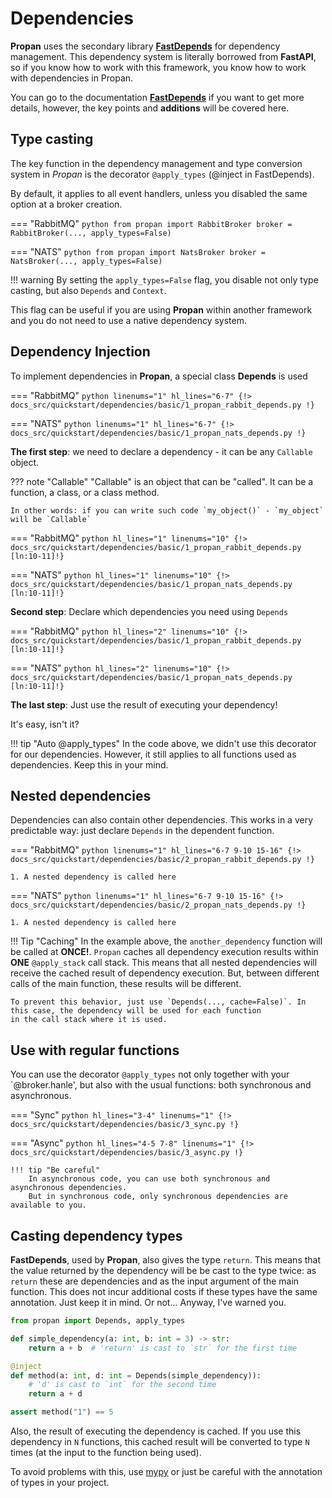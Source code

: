 # Dependencies 

**Propan** uses the secondary library [**FastDepends**](https://lancetnik.github.io/FastDepends/) for dependency management.
This dependency system is literally borrowed from **FastAPI**, so if you know how to work with this framework, you know how to work with dependencies in Propan.

You can go to the documentation [**FastDepends**](https://lancetnik.github.io/FastDepends/) if you want to get more details, however, the key points and **additions** will be covered here.

## Type casting

The key function in the dependency management and type conversion system in *Propan* is the decorator `@apply_types` (@inject in FastDepends).

By default, it applies to all event handlers, unless you disabled the same option at a broker creation.

=== "RabbitMQ"
    ```python
    from propan import RabbitBroker
    broker = RabbitBroker(..., apply_types=False)
    ```

=== "NATS"
    ```python
    from propan import NatsBroker
    broker = NatsBroker(..., apply_types=False)
    ```

!!! warning
    By setting the `apply_types=False` flag, you disable not only type casting, but also `Depends` and `Context`.

This flag can be useful if you are using **Propan** within another framework and you do not need to use
a native dependency system.

## Dependency Injection

To implement dependencies in **Propan**, a special class **Depends** is used

=== "RabbitMQ"
    ```python linenums="1" hl_lines="6-7"
    {!> docs_src/quickstart/dependencies/basic/1_propan_rabbit_depends.py !}
    ```

=== "NATS"
    ```python linenums="1" hl_lines="6-7"
    {!> docs_src/quickstart/dependencies/basic/1_propan_nats_depends.py !}
    ```

**The first step**: we need to declare a dependency - it can be any `Callable` object.

??? note "Callable"
    "Callable" is an object that can be "called". It can be a function, a class, or a class method.

    In other words: if you can write such code `my_object()` - `my_object` will be `Callable`

=== "RabbitMQ"
    ```python hl_lines="1" linenums="10"
    {!> docs_src/quickstart/dependencies/basic/1_propan_rabbit_depends.py [ln:10-11]!}
    ```

=== "NATS"
    ```python hl_lines="1" linenums="10"
    {!> docs_src/quickstart/dependencies/basic/1_propan_nats_depends.py [ln:10-11]!}
    ```

**Second step**: Declare which dependencies you need using `Depends`

=== "RabbitMQ"
    ```python hl_lines="2" linenums="10"
    {!> docs_src/quickstart/dependencies/basic/1_propan_rabbit_depends.py [ln:10-11]!}
    ```

=== "NATS"
    ```python hl_lines="2" linenums="10"
    {!> docs_src/quickstart/dependencies/basic/1_propan_nats_depends.py [ln:10-11]!}
    ```

**The last step**: Just use the result of executing your dependency!

It's easy, isn't it?

!!! tip "Auto @apply_types"
    In the code above, we didn't use this decorator for our dependencies. However, it still applies
    to all functions used as dependencies. Keep this in your mind. 

## Nested dependencies

Dependencies can also contain other dependencies. This works in a very predictable way: just declare
`Depends` in the dependent function.

=== "RabbitMQ"
    ```python linenums="1" hl_lines="6-7 9-10 15-16"
    {!> docs_src/quickstart/dependencies/basic/2_propan_rabbit_depends.py !}
    ```

    1. A nested dependency is called here

=== "NATS"
    ```python linenums="1" hl_lines="6-7 9-10 15-16"
    {!> docs_src/quickstart/dependencies/basic/2_propan_nats_depends.py !}
    ```

    1. A nested dependency is called here

!!! Tip "Caching"
    In the example above, the `another_dependency` function will be called at **ONCE!**.
    `Propan` caches all dependency execution results within **ONE** `@apply_stack` call stack.
    This means that all nested dependencies will receive the cached result of dependency execution.
    But, between different calls of the main function, these results will be different.

    To prevent this behavior, just use `Depends(..., cache=False)`. In this case, the dependency will be used for each function
    in the call stack where it is used.


## Use with regular functions

You can use the decorator `@apply_types` not only together with your `@broker.hanle', but also with the usual functions: both synchronous and asynchronous.

=== "Sync"
    ```python hl_lines="3-4" linenums="1"
    {!> docs_src/quickstart/dependencies/basic/3_sync.py !}
    ```

=== "Async"
    ```python hl_lines="4-5 7-8" linenums="1"
    {!> docs_src/quickstart/dependencies/basic/3_async.py !}
    ```

    !!! tip "Be careful"
        In asynchronous code, you can use both synchronous and asynchronous dependencies.
        But in synchronous code, only synchronous dependencies are available to you.

## Casting dependency types

**FastDepends**, used by **Propan**, also gives the type `return`. This means that the value returned by the dependency will be
be cast to the type twice: as `return` these are dependencies and as the input argument of the main function. This does not incur additional costs if
these types have the same annotation. Just keep it in mind. Or not... Anyway, I've warned you.

```python linenums="1"
from propan import Depends, apply_types

def simple_dependency(a: int, b: int = 3) -> str:
    return a + b  # 'return' is cast to `str` for the first time

@inject
def method(a: int, d: int = Depends(simple_dependency)):
    # 'd' is cast to `int` for the second time
    return a + d

assert method("1") == 5
```

Also, the result of executing the dependency is cached. If you use this dependency in `N` functions,
this cached result will be converted to type `N` times (at the input to the function being used).

To avoid problems with this, use [mypy](https://www.mypy-lang.org ) or just be careful with the annotation
of types in your project.